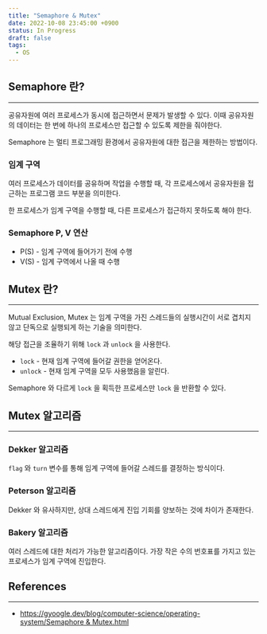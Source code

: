 ```yaml
---
title: "Semaphore & Mutex"
date: 2022-10-08 23:45:00 +0900
status: In Progress
draft: false
tags:
  - OS
---
```


## Semaphore 란?

---

공유자원에 여러 프로세스가 동시에 접근하면서 문제가 발생할 수 있다. 이때 공유자원의 데이터는 한 번에 하나의 프로세스만 접근할 수 있도록 제한을 줘야한다.

Semaphore 는 멀티 프로그래밍 환경에서 공유자원에 대한 접근을 제한하는 방법이다.

### 임계 구역

여러 프로세스가 데이터를 공유하며 작업을 수행할 때, 각 프로세스에서 공유자원을 접근하는 프로그램 코드 부분을 의미한다.

한 프로세스가 임계 구역을 수행할 때, 다른 프로세스가 접근하지 못하도록 해야 한다.

### Semaphore P, V 연산

- P(S) - 임계 구역에 들어가기 전에 수행
- V(S) - 임계 구역에서 나올 때 수행

## Mutex 란?

---

Mutual Exclusion, Mutex 는 임계 구역을 가진 스레드들의 실행시간이 서로 겹치지 않고 단독으로 실행되게 하는 기술을 의미한다.

해당 접근을 조율하기 위해 `lock` 과 `unlock` 을 사용한다.

- `lock` - 현재 임계 구역에 들어갈 권한을 얻어온다.
- `unlock` - 현재 임계 구역을 모두 사용했음을 알린다.

Semaphore 와 다르게 `lock` 을 획득한 프로세스만 `lock` 을 반환할 수 있다.

## Mutex 알고리즘

---

### Dekker 알고리즘

`flag` 와 `turn` 변수를 통해 임계 구역에 들어갈 스레드를 결정하는 방식이다.

### Peterson 알고리즘

Dekker 와 유사하지만, 상대 스레드에게 진입 기회를 양보하는 것에 차이가 존재한다.

### Bakery 알고리즘

여러 스레드에 대한 처리가 가능한 알고리즘이다. 가장 작은 수의 번호표를 가지고 있는 프로세스가 임계 구역에 진입한다.

## References

---

- [https://gyoogle.dev/blog/computer-science/operating-system/Semaphore & Mutex.html](https://gyoogle.dev/blog/computer-science/operating-system/Semaphore%20&%20Mutex.html)
